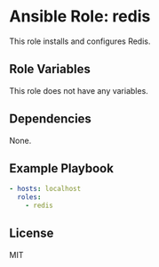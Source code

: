 # Ansible Role: redis

This role installs and configures Redis.

## Role Variables

This role does not have any variables.

## Dependencies

None.

## Example Playbook

```yaml
- hosts: localhost
  roles:
    - redis
```

## License

MIT
